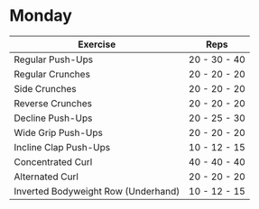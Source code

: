 # Monday

| Exercise            					| Reps          |
|---------------------------------------------------------------|-------------------|
| Regular Push-Ups    				| 20 - 30 - 40 |
| Regular Crunches          				| 20 - 20 - 20 |
| Side Crunches          				| 20 - 20 - 20 |
| Reverse Crunches 					| 20 - 20 - 20 |
| Decline Push-Ups 					| 20 - 25 - 30 |
| Wide Grip Push-Ups 				| 20 - 20 - 20 |
| Incline Clap Push-Ups 				| 10 - 12 - 15 |
| Concentrated Curl 					| 40 - 40 - 40 |
| Alternated Curl					| 20 - 20 - 20 |
| Inverted Bodyweight Row (Underhand)	| 10 - 12 - 15 |